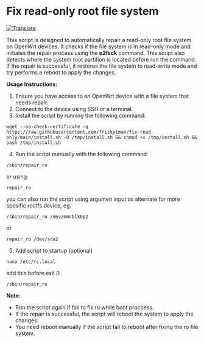 # Fix read-only root file system

[![Translate](https://img.shields.io/badge/Translate-Indonesian-brightgreen)](README-ID.md)

This script is designed to automatically repair a read-only root file system on OpenWrt devices. It checks if the file system is in read-only mode and initiates the repair process using the **e2fsck** command. 
This script also detects where the system root partition is located before run the command. 
If the repair is successful, it restores the file system to read-write mode and try performs a reboot to apply the changes.

**Usage Instructions:**
1. Ensure you have access to an OpenWrt device with a file system that needs repair.
2. Connect to the device using SSH or a terminal.
3. Install the script by running the following command:
  ```
  wget --no-check-certificate -q https://raw.githubusercontent.com/frizkyiman/fix-read-only/main/install.sh -O /tmp/install.sh && chmod +x /tmp/install.sh && bash /tmp/install.sh
  ```

4. Run the script manually with the following command:
  ```
  /sbin/repair_ro
  ```
  or using:
  ```
  repair_ro
  ```
  you can also run the script using argumen input as alternate for more spesific rootfs device, eg.
  ```
  /sbin/repair_ro /dev/mmcblk0p2
  ```
  or
  ```
  repair_ro /dev/sda2
  ```
5. Add script to startup (optional)
  ```
  nano /etc/rc.local
  ```
  add this before exit 0
  ```
  /sbin/repair_ro
  ```
  
  **Note:** 
* Run the script again if fail to fix ro while boot proccess.
* If the repair is successful, the script will reboot the system to apply the changes.
* You need reboot manually if the script fail to reboot after fixing the ro file system.

